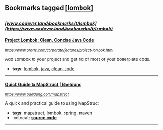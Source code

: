 ## Bookmarks tagged [[lombok]](https://www.codever.land/search?q=[lombok])

_<sup><sup>[www.codever.land/bookmarks/t/lombok](https://www.codever.land/bookmarks/t/lombok)</sup></sup>_
---
#### [Project Lombok: Clean, Concise Java Code](https://www.oracle.com/corporate/features/project-lombok.html)
_<sup>https://www.oracle.com/corporate/features/project-lombok.html</sup>_

Add Lombok to your project and get rid of most of your boilerplate code.
* **tags**: [lombok](../tagged/lombok.md), [java](../tagged/java.md), [clean-code](../tagged/clean-code.md)
---
#### [Quick Guide to MapStruct | Baeldung](https://www.baeldung.com/mapstruct)
_<sup>https://www.baeldung.com/mapstruct</sup>_

A quick and practical guide to using MapStruct
* **tags**: [mapstruct](../tagged/mapstruct.md), [lombok](../tagged/lombok.md), [spring](../tagged/spring.md), [maven](../tagged/maven.md)
* :octocat: **[source code](https://github.com/eugenp/tutorials/tree/master/mapstruct)**
---
